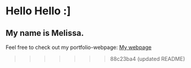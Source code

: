 # Hello Hello :]

## My name is Melissa.

Feel free to check out my portfolio-webpage: [My webpage](https://melissafuttig.de)
>>>>>>> 88c23ba4 (updated README)
